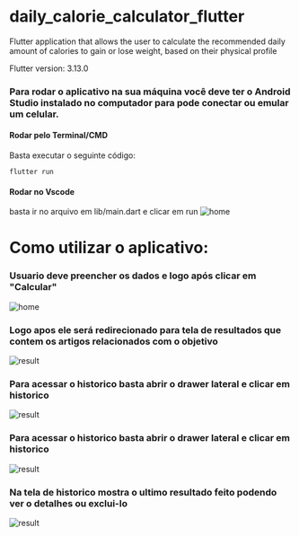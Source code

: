 # daily_calorie_calculator_flutter

Flutter application that allows the user to calculate the recommended daily amount of calories to gain or lose weight, based on their physical profile

Flutter version: 3.13.0

### Para rodar o aplicativo na sua máquina você deve ter o Android Studio instalado no computador para pode conectar ou emular um celular.


#### Rodar pelo Terminal/CMD
Basta executar o seguinte código:

```
flutter run
```


#### Rodar no Vscode 
basta ir no arquivo em lib/main.dart e clicar em run
![home](/assets/doc/image/image_main.png)


# Como utilizar o aplicativo:


### Usuario deve preencher os dados e logo após clicar em "Calcular"

![home](/assets/doc/image/Screenshot_1729437937.png)

### Logo apos ele será redirecionado para tela de resultados que contem os artigos relacionados com o objetivo
![result](/assets/doc/image/Screenshot_1729438227.png)

### Para acessar o historico basta abrir o drawer lateral e clicar em historico
![result](/assets/doc/image/Screenshot_1729446757.png)

### Para acessar o historico basta abrir o drawer lateral e clicar em historico
![result](/assets/doc/image/Screenshot_1729446757.png)

### Na tela de historico mostra o ultimo resultado feito podendo ver o detalhes ou exclui-lo
![result](/assets/doc/image/Screenshot_1729446767.png)